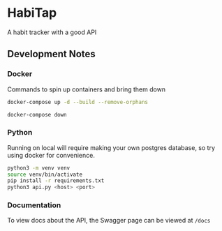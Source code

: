 # HabiTap
A habit tracker with a good API

## Development Notes

### Docker

Commands to spin up containers and bring them down

```sh
docker-compose up -d --build --remove-orphans

docker-compose down
```

### Python

Running on local will require making your own postgres database, so try using docker for convenience.

```sh
python3 -m venv venv
source venv/bin/activate
pip install -r requirements.txt
python3 api.py <host> <port>
```

### Documentation

To view docs about the API, the Swagger page can be viewed at `/docs`
